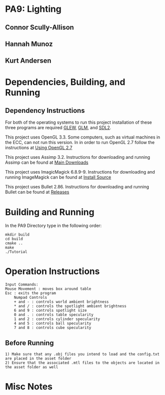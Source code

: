 # PA9: Lighting

## Connor Scully-Allison
## Hannah Munoz
## Kurt Andersen

# Dependencies, Building, and Running

## Dependency Instructions
For both of the operating systems to run this project installation of these three programs are required [GLEW](http://glew.sourceforge.net/), [GLM](http://glm.g-truc.net/0.9.7/index.html), and [SDL2](https://wiki.libsdl.org/Tutorials).

This project uses OpenGL 3.3. Some computers, such as virtual machines in the ECC, can not run this version. In in order to run OpenGL 2.7 follow the instructions at [Using OpenGL 2.7](https://github.com/HPC-Vis/computer-graphics/wiki/Using-OpenGL-2.7)

This project uses Assimp 3.2. Instructions for downloading and running Assimp can be found at [Main Downloads](http://www.assimp.org/main_downloads.html) 

This project uses ImagicMagick 6.8.9-9. Instructions for downloading and running ImageMagick can be found at [Install Source](http://www.imagemagick.org/script/install-source.php)

This project uses Bullet 2.86. Instructions for downloading and running Bullet can be found at [Releases](https://github.com/bulletphysics/bullet3/releases)

# Building and Running

In the PA9 Directory type in the following order:

```
mkdir build
cd build
cmake ..
make
./Tutorial
```

# Operation Instructions
```
Input Commands:
Mouse Movement : moves box around table
Esc : exits the program
	Numpad Controls
	+ and - : controls world ambient brightness
	* and / : controls the spotlight ambient brightness
	6 and 9 : controls spotlight size
	0 and . : controls table specularity
	1 and 2 : controls cylinder specularity
	4 and 5 : controls ball specularity
	7 and 8 : controls cube specularity
``` 
## Before Running

```
1) Make sure that any .obj files you intend to load and the config.txt are placed in the asset folder
2) Ensure that the associated .mtl files to the objects are located in the asset folder as well
```

# Misc Notes


